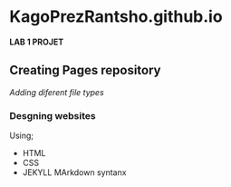 # KagoPrezRantsho.github.io
**LAB 1 PROJET**
## Creating Pages repository
_Adding diferent file types_
### Desgning websites
Using; 
- HTML 
- CSS 
- JEKYLL MArkdown syntanx
